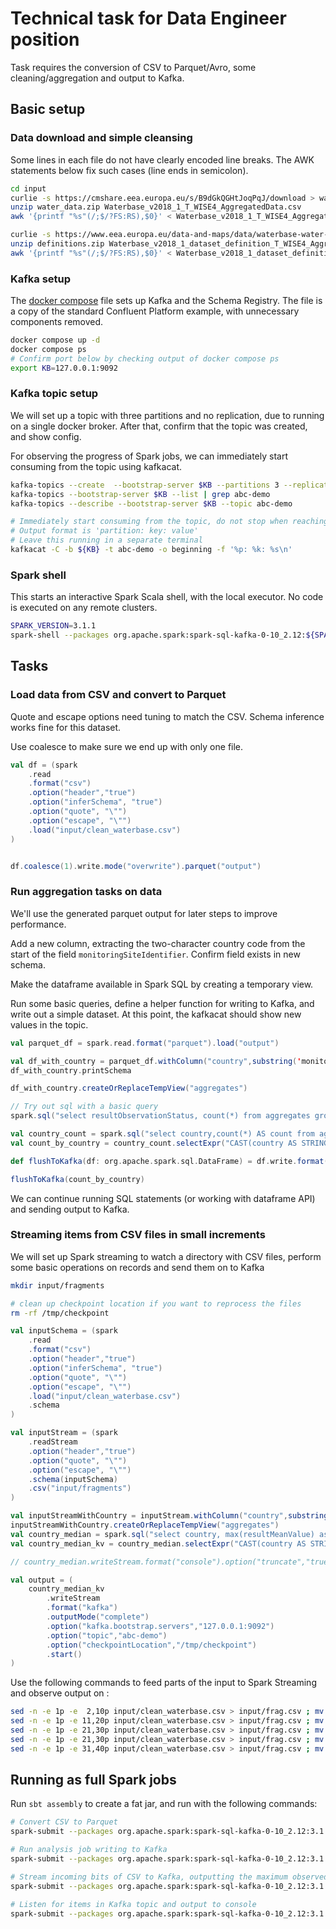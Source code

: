 # Technical task for Data Engineer position

Task requires the conversion of CSV to Parquet/Avro, some cleaning/aggregation and output to Kafka.

## Basic setup

### Data download and simple cleansing

Some lines in each file do not have clearly encoded line breaks.
The AWK statements below fix such cases (line ends in semicolon).

```bash
cd input
curlie -s https://cmshare.eea.europa.eu/s/B9dGkQGHtJoqPqJ/download > water_data.zip
unzip water_data.zip Waterbase_v2018_1_T_WISE4_AggregatedData.csv
awk '{printf "%s"(/;$/?FS:RS),$0}' < Waterbase_v2018_1_T_WISE4_AggregatedData.csv > clean_waterbase.csv

curlie -s https://www.eea.europa.eu/data-and-maps/data/waterbase-water-quality-2/tables-definitions/table-definitions-csv-file/download > definitions.zip
unzip definitions.zip Waterbase_v2018_1_dataset_definition_T_WISE4_AggregatedData.csv 
awk '{printf "%s"(/;$/?FS:RS),$0}' < Waterbase_v2018_1_dataset_definition_T_WISE4_AggregatedData.csv > clean_definition_waterbase.csv
```

### Kafka setup

The [docker compose](docker-compose.yml) file sets up Kafka and the Schema Registry.
The file is a copy of the standard Confluent Platform example, with unnecessary components removed.

```bash
docker compose up -d
docker compose ps
# Confirm port below by checking output of docker compose ps 
export KB=127.0.0.1:9092
```

### Kafka topic setup

We will set up a topic with three partitions and no replication, due to running on a single docker broker.
After that, confirm that the topic was created, and show config.

For observing the progress of Spark jobs, we can immediately start consuming from the topic using kafkacat.

```bash
kafka-topics --create  --bootstrap-server $KB --partitions 3 --replication-factor 1 --topic abc-demo
kafka-topics --bootstrap-server $KB --list | grep abc-demo
kafka-topics --describe --bootstrap-server $KB --topic abc-demo

# Immediately start consuming from the topic, do not stop when reaching the end
# Output format is 'partition: key: value'
# Leave this running in a separate terminal
kafkacat -C -b ${KB} -t abc-demo -o beginning -f '%p: %k: %s\n'
```

### Spark shell

This starts an interactive Spark Scala shell, with the local executor.
No code is executed on any remote clusters.

``` bash
SPARK_VERSION=3.1.1
spark-shell --packages org.apache.spark:spark-sql-kafka-0-10_2.12:${SPARK_VERSION}
```

## Tasks

### Load data from CSV and convert to Parquet

Quote and escape options need tuning to match the CSV.
Schema inference works fine for this dataset.

Use coalesce to make sure we end up with only one file.

```scala
val df = (spark
    .read
    .format("csv")
    .option("header","true")
    .option("inferSchema", "true")
    .option("quote", "\"")
    .option("escape", "\"")
    .load("input/clean_waterbase.csv")
)


df.coalesce(1).write.mode("overwrite").parquet("output")
```

### Run aggregation tasks on data

We'll use the generated parquet output for later steps to improve performance.

Add a new column, extracting the two-character country code from the start of the field `monitoringSiteIdentifier`.
Confirm field exists in new schema.

Make the dataframe available in Spark SQL by creating a temporary view.

Run some basic queries, define a helper function for writing to Kafka, and write out a simple dataset.
At this point, the kafkacat should show new values in the topic.

```scala
val parquet_df = spark.read.format("parquet").load("output")

val df_with_country = parquet_df.withColumn("country",substring('monitoringSiteIdentifier,0,2))
df_with_country.printSchema

df_with_country.createOrReplaceTempView("aggregates")

// Try out sql with a basic query
spark.sql("select resultObservationStatus, count(*) from aggregates group by 1").show

val country_count = spark.sql("select country,count(*) AS count from aggregates group by 1 order by 2 desc")
val count_by_country = country_count.selectExpr("CAST(country AS STRING) AS key", "CONCAT(CAST(country AS STRING) ,':', CAST(count AS STRING)) AS value")

def flushToKafka(df: org.apache.spark.sql.DataFrame) = df.write.format("kafka").option("kafka.bootstrap.servers","127.0.0.1:9092").option("topic","abc-demo").save()

flushToKafka(count_by_country)
```

We can continue running SQL statements (or working with dataframe API) and sending output to Kafka.

### Streaming items from CSV files in small increments

We will set up Spark streaming to watch a directory with CSV files, perform some basic operations on records and send them on to Kafka

```bash
mkdir input/fragments

# clean up checkpoint location if you want to reprocess the files
rm -rf /tmp/checkpoint 
```

```scala
val inputSchema = (spark
    .read
    .format("csv")
    .option("header","true")
    .option("inferSchema", "true")
    .option("quote", "\"")
    .option("escape", "\"")
    .load("input/clean_waterbase.csv")
    .schema
)

val inputStream = (spark
    .readStream
    .option("header","true")
    .option("quote", "\"")
    .option("escape", "\"")
    .schema(inputSchema)
    .csv("input/fragments")
)

val inputStreamWithCountry = inputStream.withColumn("country",substring('monitoringSiteIdentifier,0,2))
inputStreamWithCountry.createOrReplaceTempView("aggregates")
val country_median = spark.sql("select country, max(resultMeanValue) as maximumOfMean from aggregates group by country")
val country_median_kv = country_median.selectExpr("CAST(country AS STRING) AS key", "CONCAT(CAST(country AS STRING) ,':', CAST(maximumOfMean AS STRING)) AS value")

// country_median.writeStream.format("console").option("truncate","true").outputMode("complete").start()

val output = (
    country_median_kv
        .writeStream
        .format("kafka")
        .outputMode("complete")
        .option("kafka.bootstrap.servers","127.0.0.1:9092")
        .option("topic","abc-demo")
        .option("checkpointLocation","/tmp/checkpoint")
        .start()
)
```

Use the following commands to feed parts of the input to Spark Streaming and observe output on :

```bash
sed -n -e 1p -e  2,10p input/clean_waterbase.csv > input/frag.csv ; mv input/frag.csv input/fragments/0.csv
sed -n -e 1p -e 11,20p input/clean_waterbase.csv > input/frag.csv ; mv input/frag.csv input/fragments/1.csv
sed -n -e 1p -e 21,30p input/clean_waterbase.csv > input/frag.csv ; mv input/frag.csv input/fragments/2.csv
sed -n -e 1p -e 21,30p input/clean_waterbase.csv > input/frag.csv ; mv input/frag.csv input/fragments/3.csv
sed -n -e 1p -e 31,40p input/clean_waterbase.csv > input/frag.csv ; mv input/frag.csv input/fragments/4.csv
```

## Running as full Spark jobs

Run `sbt assembly` to create a fat jar, and run with the following commands:

```bash
# Convert CSV to Parquet
spark-submit --packages org.apache.spark:spark-sql-kafka-0-10_2.12:3.1.1 --class demo.ConvertCsvToParquet --master "local[4]" target/scala-2.12/abc-demo-assembly-0.1.0-SNAPSHOT.jar

# Run analysis job writing to Kafka
spark-submit --packages org.apache.spark:spark-sql-kafka-0-10_2.12:3.1.1 --class demo.Analyse --master "local[4]" target/scala-2.12/abc-demo-assembly-0.1.0-SNAPSHOT.jar

# Stream incoming bits of CSV to Kafka, outputting the maximum observed mean for each country
spark-submit --packages org.apache.spark:spark-sql-kafka-0-10_2.12:3.1.1 --class demo.Streamer --master "local[4]" target/scala-2.12/abc-demo-assembly-0.1.0-SNAPSHOT.jar

# Listen for items in Kafka topic and output to console
spark-submit --packages org.apache.spark:spark-sql-kafka-0-10_2.12:3.1.1 --class demo.Listener --master "local[4]" target/scala-2.12/abc-demo-assembly-0.1.0-SNAPSHOT.jar
```
